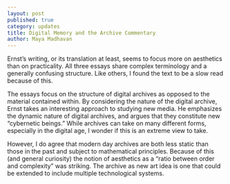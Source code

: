 ```yaml
---
layout: post
published: true
category: updates
title: Digital Memory and the Archive Commentary
author: Maya Madhavan
---
```

Ernst’s writing, or its translation at least, seems to focus more on aesthetics than on practicality. All three essays share complex terminology and a generally confusing structure. Like others, I found the text to be a slow read because of this.

The essays focus on the structure of digital archives as opposed to the material contained within. By considering the nature of the digital archive, Ernst takes an interesting approach to studying new media. He emphasizes the dynamic nature of digital archives, and argues that they constitute new “cybernetic beings.” While archives can take on many different forms, especially in the digital age, I wonder if this is an extreme view to take.

However, I do agree that modern day archives are both less static than those in the past and subject to mathematical principles. Because of this (and general curiosity) the notion of aesthetics as a “ratio between order and complexity” was striking. The archive as new art idea is one that could be extended to include multiple technological systems.
